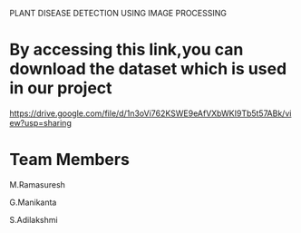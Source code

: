 PLANT DISEASE DETECTION USING IMAGE PROCESSING

By accessing this link,you can download the dataset which is used in our project
==
https://drive.google.com/file/d/1n3oVi762KSWE9eAfVXbWKI9Tb5t57ABk/view?usp=sharing

Team Members
==

M.Ramasuresh

G.Manikanta

S.Adilakshmi
